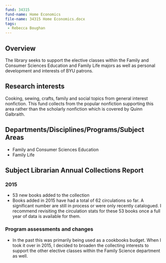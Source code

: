 ```yaml
---
fund: 34315
fund-name: Home Economics
file-name: 34315 Home Economics.docx
tags:
 - Rebecca Boughan
---
```


## Overview

The library seeks to support the elective classes within the Family and Consumer Sciences Education and Family Life majors as well as personal development and interests of BYU patrons.

## Research interests

Cooking, sewing, crafts, family and social topics from general interest nonfiction. This fund collects from the popular nonfiction supporting this area rather than the scholarly nonfiction which is covered by Quinn Galbraith.

## Departments/<wbr>Disciplines/<wbr>Programs/<wbr>Subject Areas

- Family and Consumer Sciences Education
- Family Life

## Subject Librarian Annual Collections Report

### 2015

- 53 new books added to the collection
- Books added in 2015 have had a total of 62 circulations so far. A significant number are still in process or were only recently catalogued. I recommend revisiting the circulation stats for these 53 books once a full year of data is available for them.

### Program assessments and changes

- In the past this was primarily being used as a cookbooks budget. When I took it over in 2015, I decided to broaden the collecting interests to support the other elective classes within the Family Science department as well.
